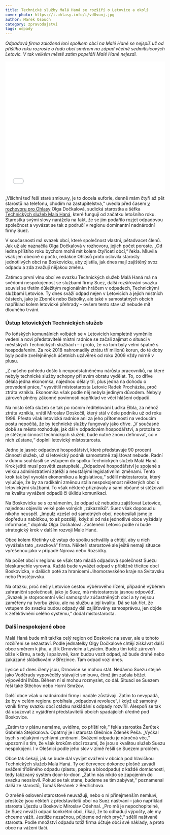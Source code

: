 ```yaml
---
title: Technické služby Malá Haná se rozšíří o Letovice a okolí
cover-photo: https://i.ohlasy.info/i/vd8vunj.jpg
author: Marek Osouch
category: zpravodajství
tags: odpady
---
```


*Odpadová firma založená loni spolkem obcí na Malé Hané se nejspíš už od příštího roku rozroste o řadu obcí směrem na západ včetně sedmitisícových Letovic. V tak velkém městě zatím popeláři Malé Hané nejezdí.*

<iframe title="Nakl&aacute;d&aacute;n&iacute; s odpady na Boskovicku" aria-label="choropleth map" id="datawrapper-chart-r7cK6" src="//datawrapper.dwcdn.net/r7cK6/6/" scrolling="no" frameborder="0" style="width: 0; min-width: 100% !important; border: none;" height="408"></iframe><script type="text/javascript">!function(){"use strict";window.addEventListener("message",function(a){if(void 0!==a.data["datawrapper-height"])for(var e in a.data["datawrapper-height"]){var t=document.getElementById("datawrapper-chart-"+e)||document.querySelector("iframe[src*='"+e+"']");t&&(t.style.height=a.data["datawrapper-height"][e]+"px")}})}();</script>

„Všichni teď řeší staré smlouvy, je to docela euforie, denně mám čtyři až pět starostů na telefonu, chodím na zastupitelstva,“ uvedla před časem [v rozhovoru pro Ohlasy](https://ohlasy.info/clanky/2019/04/rozhovor-dockalova.html) Olga Dočkalová, sudická starostka a šéfka [Technických služeb Malá Haná](https://www.tsmh.cz), které fungují od začátku letošního roku. Starostka svými slovy narážela na fakt, že se jim podařilo rozjet odpadovou společnost a vyvázat se tak z područí v regionu dominantní nadnárodní firmy Suez.

V současnosti má svazek obcí, které společnost vlastní, pětadvacet členů. Jak už ale naznačila Olga Dočkalová v rozhovoru, jejich počet poroste. „Od ledna příštího roku bychom mohli mít kolem čtyřiceti obcí,“ řekla. Mluvila však jen obecně o počtu, redakce Ohlasů proto oslovila starosty jednotlivých obcí na Boskovicku, aby zjistila, jak dnes mají zajištěný svoz odpadu a zda zvažují nějakou změnu.

Zatímco první vlnu obcí ve svazku Technických služeb Malá Haná má na svědomí nespokojenost se službami firmy Suez, další rozšiřování svazku souvisí se třetím důležitým regionálním hráčem v odpadech, Technickými službami Letovice. Ty dnes sváží odpad nejen v Letovicích a jejich místních částech, jako je Zboněk nebo Babolky, ale také v samostatných obcích například kolem letovické přehrady – ovšem tento stav už nebude mít dlouhého trvání.

### Ústup letovických Technických služeb

Po loňských komunálních volbách se v Letovicích kompletně vyměnilo vedení a noví představitelé místní radnice se začali zajímat o situaci v městských Technických službách – i proto, že na tom byly velmi špatně s hospodařením. Za rok 2018 nahromadily ztrátu tří milionů korun, do té doby byly podle zveřejněných účetních uzávěrek od roku 2009 vždy mírně v plusu.

„Z našeho pohledu došlo k neopodstatněnému nárůstu pracovníků, na které nebyly technické služby schopny při svém obratu vydělat. To, co dříve dělala jedna ekonomka, najednou dělaly tři, plus jedna na dohodu o provedení práce,“ vysvětlil místostarosta Letovic Radek Procházka, proč ztráta vznikla. Ekonomika však podle něj nebyla jediným důvodem. Nebyly zároveň plněny zákonné povinnosti například ve věci hlášení odpadů.

Na místo šéfa služeb se tak po ročním ředitelování Luďka Elbla, za něhož ztráta vznikla, vrátil Miroslav Doskočil, který stál v čele podniku už od roku 1996. Přesto však letovická radnice ani za jeho přítomnosti na vedoucím postu nepočítá, že by technické služby fungovaly jako dříve. „V současné době se město rozhoduje, jak dál v odpadovém hospodářství, a protože to je stěžejní činnost technických služeb, bude nutné znovu definovat, co v nich zůstane,“ doplnil letovický místostarosta.

Jedno je jasné: odpadové hospodářství, které představuje 90 procent činnosti služeb, už si letovický podnik samostatně zajišťovat nebude. Radní v dubnu souhlasili se vstupem do spolku Technických služeb Malá Haná. Krok ještě musí posvětit zastupitelé. „Odpadové hospodářství je spojené s velkou administrativní zátěží a neustálými legislativními změnami. Tento krok tak byl vyvolán ekonomikou a legislativou,“ sdělil místostarosta, který vylučuje, že by za radikální změnou stála nespokojenost některých obcí s letovickými službami. To však některé přiznávaly a sami občané si stěžovali na kvalitu vyvážení odpadů či úklidu komunikací.

Na Boskovicku se s oznámením, že odpad už nebudou zajišťovat Letovice, najednou objevilo velké pole volných „zákazníků“. Suez však doposud u nikoho neuspěl. „Impulz vzešel od samotných obcí, neobesílali jsme je dopředu s nabídkou, to až později, když si od nás jednotlivé obce vyžádaly informace,“ doplnila Olga Dočkalová. Začlenění Letovic podle ní bude strategický krok v dalším rozvoji Malé Hané.

Obce kolem Křetínky už vstup do spolku schválily a chtějí, aby u nich vyvážela tato „svazková“ firma. Někteří starostové ale ještě nemají situace vyřešenou jako v případě Nýrova nebo Rozsíčky.

Na počet obcí v regionu se však tato mladá odpadová společnost Suezu bleskurychle vyrovná. Každá bude vyvážet odpad v přibližně třicítce obcí Boskovicka, v dalších poté za hranicemi Jihomoravského kraje na Svitavsku nebo Prostějovsku.

Na otázku, proč nešly Letovice cestou výběrového řízení, případně výběrem zahraniční společnosti, jako je Suez, má místostarosta jasnou odpověď. „Svazek je stoprocentní věcí samospráv zúčastněných obcí a ty nejsou zaměřeny na tvorbu zisku, ale na službu a její kvalitu. Dá se tak říct, že vstupem do svazku budou odpady dál zajišťovány samosprávou, jen dojde k zefektivnění celého systému,“ dodal místostarosta.

### Další nespokojené obce

Malá Haná bude mít takřka celý region od Boskovic na sever, ale u tohoto rozšíření se nezastaví. Podle jednatelky Olgy Dočkalové chtějí získávat další obce směrem k jihu, a jít k Drnovicím a Lysicím. Budou tím totiž zároveň blíže k Brnu, a tedy i spalovně, kam budou vozit odpad, až bude drahé nebo zakázané skládkování v Březince. Tam odpad vozí dnes.

Lysice už dnes členy jsou, Drnovice se mohou stát. Nedávno Suezu stejně jako Voděrady vypověděly stávající smlouvu, čímž jim začala běžet výpovědní lhůta. Během ní si mohou rozmyslet, co dál. Situaci se Suezem řeší také Štěchov nebo Horní Smržov.

Další obce však u nadnárodní firmy i nadále zůstávají. Zatím to nevypadá, že by v celém regionu probíhala „odpadová revoluce“, i když už samotný vznik firmy svazku obcí otázku nakládání s odpady rozvířil. Alespoň se tak dá usuzovat z vyjádření představitelů obcích spadajících úředně pod Boskovice. 

„Zatím to v plánu nemáme, uvidíme, co příští rok,“ řekla starostka Žerůtek Gabriela Stejskalová. Opatrný je i starosta Olešnice Zdeněk Peša. „Vyčkal bych s nějakými rychlými změnami. Svážení odpadu je náročná věc,“ upozornil s tím, že však krokům obcí rozumí, že jsou s kvalitou služeb Suezu nespokojeni. I v Olešnici podle jeho slov v zimě řešili se Suezem problém.

Obce tak čekají, jak se bude dál vyvíjet svážení v obcích pod hlavičkou Technických služeb Malá Haná. Ty od července dokonce plošně zavádí svážení tříděného odpadu (plastu, papíru a bioodpadu) z každé domácnosti, tedy takzvaný systém door-to-door. „Zatím nás nikdo se zapojením do svazku neoslovil. Pokud se tak stane, budeme se tím zabývat,“ poznamenal další ze starostů, Tomáš Beránek z Bedřichova.

O změně oslovení starostové neuvažují, nebo o ní přinejmenším nemluví, přestože jsou někteří z představitelů obcí na Suez naštvaní – jako například starosta Újezdu u Boskovic Miroslav Odehnal. „Pro mě je nepochopitelné, že Suez neváží odpad konkrétní obci, říkají, že to odhadují výpočty, ale my chceme vážit. Jestliže nezačnou, půjdeme od nich pryč,“ sdělil naštvaně starosta. Podle množství odpadu totiž firma účtuje obci své náklady, a proto obce na vážení tlačí.
